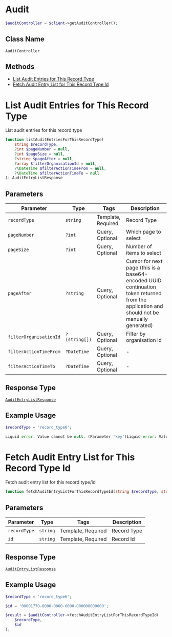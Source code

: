 # Audit

```php
$auditController = $client->getAuditController();
```

## Class Name

`AuditController`

## Methods

* [List Audit Entries for This Record Type](../../doc/controllers/audit.md#list-audit-entries-for-this-record-type)
* [Fetch Audit Entry List for This Record Type Id](../../doc/controllers/audit.md#fetch-audit-entry-list-for-this-record-type-id)


# List Audit Entries for This Record Type

List audit entries for this record type

```php
function listAuditEntriesForThisRecordType(
    string $recordType,
    ?int $pageNumber = null,
    ?int $pageSize = null,
    ?string $pageAfter = null,
    ?array $filterOrganisationId = null,
    ?\DateTime $filterActionTimeFrom = null,
    ?\DateTime $filterActionTimeTo = null
): AuditEntryListResponse
```

## Parameters

| Parameter | Type | Tags | Description |
|  --- | --- | --- | --- |
| `recordType` | `string` | Template, Required | Record Type |
| `pageNumber` | `?int` | Query, Optional | Which page to select |
| `pageSize` | `?int` | Query, Optional | Number of items to select |
| `pageAfter` | `?string` | Query, Optional | Cursor for next page (this is a base64-encoded UUID continuation token returned from the application and should not be manually generated) |
| `filterOrganisationId` | `?(string[])` | Query, Optional | Filter by organisation id |
| `filterActionTimeFrom` | `?DateTime` | Query, Optional | - |
| `filterActionTimeTo` | `?DateTime` | Query, Optional | - |

## Response Type

[`AuditEntryListResponse`](../../doc/models/audit-entry-list-response.md)

## Example Usage

```php
$recordType = 'record_type6';

Liquid error: Value cannot be null. (Parameter 'key')Liquid error: Value cannot be null. (Parameter 'key')Liquid error: Value cannot be null. (Parameter 'key')Liquid error: Value cannot be null. (Parameter 'key')Liquid error: Value cannot be null. (Parameter 'key')Liquid error: Value cannot be null. (Parameter 'key')$result = Liquid error: Value cannot be null. (Parameter 'key')Liquid error: Value cannot be null. (Parameter 'key')Liquid error: Value cannot be null. (Parameter 'key')Liquid error: Value cannot be null. (Parameter 'key')Liquid error: Value cannot be null. (Parameter 'key')Liquid error: Value cannot be null. (Parameter 'key')$auditController->listAuditEntriesForThisRecordType($recordType);
```


# Fetch Audit Entry List for This Record Type Id

Fetch audit entry list for this record type/id

```php
function fetchAuditEntryListForThisRecordTypeId(string $recordType, string $id): AuditEntryListResponse
```

## Parameters

| Parameter | Type | Tags | Description |
|  --- | --- | --- | --- |
| `recordType` | `string` | Template, Required | Record Type |
| `id` | `string` | Template, Required | Record Id |

## Response Type

[`AuditEntryListResponse`](../../doc/models/audit-entry-list-response.md)

## Example Usage

```php
$recordType = 'record_type6';

$id = '00001770-0000-0000-0000-000000000000';

$result = $auditController->fetchAuditEntryListForThisRecordTypeId(
    $recordType,
    $id
);
```

